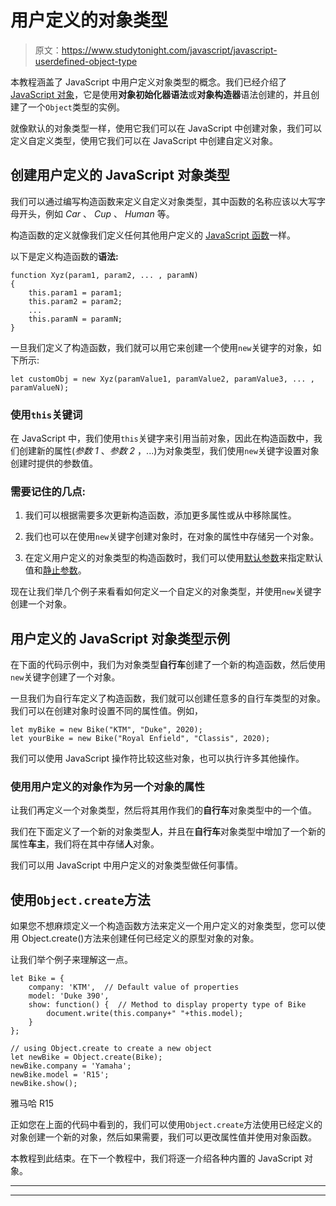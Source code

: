 # 用户定义的对象类型

> 原文：<https://www.studytonight.com/javascript/javascript-userdefined-object-type>

本教程涵盖了 JavaScript 中用户定义对象类型的概念。我们已经介绍了 [JavaScript 对象](https://www.studytonight.com/javascript/javascript-objects)，它是使用**对象初始化器语法**或**对象构造器**语法创建的，并且创建了一个`Object`类型的实例。

就像默认的对象类型一样，使用它我们可以在 JavaScript 中创建对象，我们可以定义自定义类型，使用它我们可以在 JavaScript 中创建自定义对象。

## 创建用户定义的 JavaScript 对象类型

我们可以通过编写构造函数来定义自定义对象类型，其中函数的名称应该以大写字母开头，例如 *Car* 、 *Cup* 、 *Human* 等。

构造函数的定义就像我们定义任何其他用户定义的 [JavaScript 函数](https://www.studytonight.com/javascript/javascript-functions)一样。

以下是定义构造函数的**语法:**

```
function Xyz(param1, param2, ... , paramN)
{
    this.param1 = param1;
    this.param2 = param2;
    ...
    this.paramN = paramN;    
}
```

一旦我们定义了构造函数，我们就可以用它来创建一个使用`new`关键字的对象，如下所示:

```
let customObj = new Xyz(paramValue1, paramValue2, paramValue3, ... , paramValueN);
```

### 使用`this`关键词

在 JavaScript 中，我们使用`this`关键字来引用当前对象，因此在构造函数中，我们创建新的属性(*参数 1* 、*参数 2* ，...)为对象类型，我们使用`new`关键字设置对象创建时提供的参数值。

### 需要记住的几点:

1.  我们可以根据需要多次更新构造函数，添加更多属性或从中移除属性。

2.  我们也可以在使用`new`关键字创建对象时，在对象的属性中存储另一个对象。

3.  在定义用户定义的对象类型的构造函数时，我们可以使用[默认参数](https://www.studytonight.com/javascript/javascript-default-parameters)来指定默认值和[静止参数](https://www.studytonight.com/javascript/javascript-rest-parameters)。

现在让我们举几个例子来看看如何定义一个自定义的对象类型，并使用`new`关键字创建一个对象。

## 用户定义的 JavaScript 对象类型示例

在下面的代码示例中，我们为对象类型**自行车**创建了一个新的构造函数，然后使用`new`关键字创建了一个对象。

一旦我们为自行车定义了构造函数，我们就可以创建任意多的自行车类型的对象。我们可以在创建对象时设置不同的属性值。例如，

```
let myBike = new Bike("KTM", "Duke", 2020);
let yourBike = new Bike("Royal Enfield", "Classis", 2020);
```

我们可以使用 JavaScript 操作符比较这些对象，也可以执行许多其他操作。

### 使用用户定义的对象作为另一个对象的属性

让我们再定义一个对象类型，然后将其用作我们的**自行车**对象类型中的一个值。

我们在下面定义了一个新的对象类型**人**，并且在**自行车**对象类型中增加了一个新的属性**车主**，我们将在其中存储**人**对象。

我们可以用 JavaScript 中用户定义的对象类型做任何事情。

## 使用`Object.create`方法

如果您不想麻烦定义一个构造函数方法来定义一个用户定义的对象类型，您可以使用 Object.create()方法来创建任何已经定义的原型对象的对象。

让我们举个例子来理解这一点。

```
let Bike = {
    company: 'KTM',  // Default value of properties
    model: 'Duke 390',
    show: function() {  // Method to display property type of Bike
        document.write(this.company+" "+this.model);
    }
};

// using Object.create to create a new object
let newBike = Object.create(Bike);
newBike.company = 'Yamaha';
newBike.model = 'R15';
newBike.show();
```

雅马哈 R15

正如您在上面的代码中看到的，我们可以使用`Object.create`方法使用已经定义的对象创建一个新的对象，然后如果需要，我们可以更改属性值并使用对象函数。

本教程到此结束。在下一个教程中，我们将逐一介绍各种内置的 JavaScript 对象。

* * *

* * *